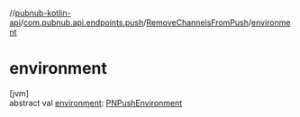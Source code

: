 //[pubnub-kotlin-api](../../../index.md)/[com.pubnub.api.endpoints.push](../index.md)/[RemoveChannelsFromPush](index.md)/[environment](environment.md)

# environment

[jvm]\
abstract val [environment](environment.md): [PNPushEnvironment](../../com.pubnub.api.enums/-p-n-push-environment/index.md)
